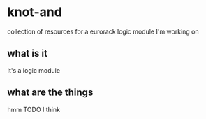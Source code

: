 # knot-and
collection of resources for a eurorack logic module I'm working on

## what is it
It's a logic module 

## what are the things
hmm TODO I think
